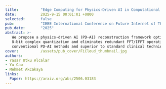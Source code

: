 ```yaml
---
title:          "Edge Computing for Physics-Driven AI in Computational MRI: A Feasibility Study"
date:           2025-9-15 00:01:01 +0800
selected:       false
pub:            "IEEE International Conference on Future Internet of Things and Cloud (FiCloud)"
pub_date:       "2025"
abstract: >-
   We propose a physics-driven AI (PD-AI) reconstruction framework optimized for FPGA-based edge computing to address the massive data demands of high-resolution MRI. Our approach leverages 
   8-bit complex quantization and eliminates redundant FFT/IFFT operations, improving hardware efficiency without sacrificing reconstruction quality. Results demonstrate performance comparable to 
   conventional PD-AI methods and superior to standard clinical techniques, enabling high-resolution MRI on resource-constrained devices.
cover:          /assets/pub_cover/FiCloud_thumbnail.jpg
authors:
- Yasar Utku Alcalar
- Yu Cao
- Mehmet Akcakaya
links:
  Paper: https://arxiv.org/abs/2506.03183
---
```

